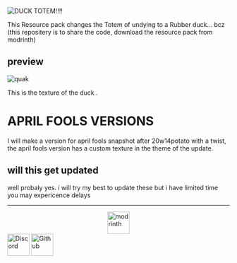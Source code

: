 ![DUCK TOTEM!!!!](https://cdn.modrinth.com/data/cached_images/1df9482f9039abd6a53a99e8ab42476f9de0ad4e.png)

This Resource pack changes the Totem of undying to a Rubber duck... bcz
(this repositery is to share the code, download the resource pack from modrinth)

## preview
![quak](https://cdn.modrinth.com/data/cached_images/40dc935c0705e3e69cc0c9819886ee5995c7d1a0.png)

This is the texture of the duck .

# **APRIL FOOLS VERSIONS**

I will make a version for april fools snapshot after 20w14potato with a twist, the april fools version has a custom texture in the theme of the update.


## will this get updated
well probaly yes. i will try my best to update these but i have limited time you may expericence delays


---
<a href="https://modrinth.com/resourcepack/duck-totem"><img src="https://i.imgur.com/Wi0gG3J.png" alt="modrinth" width="50" style="display: block; margin: 0 auto;"></a> <a href="https://media.istockphoto.com/id/1356466745/vector/vector-illustration-coming-soon-banner-with-clock-sign.jpg?s=612x612&w=0&k=20&c=B3zjuvyrKLWPXmadC1TptchLH6et9P9-Nrr76Pia8Lo="><img src="https://i.imgur.com/qeYK6H3.png" alt="Discord" width="50"></a> <a href="https://github.com/Coool-one/Duck-totem/tree/main"><img src="https://cdn.modrinth.com/data/cached_images/6a00973cc7cd2f17e0cd884253512992b78cc304.png" alt="Github" width="50"></a>

